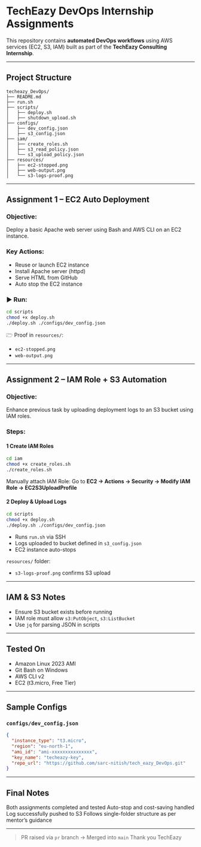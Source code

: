 #  TechEazy DevOps Internship Assignments

This repository contains **automated DevOps workflows** using AWS services (EC2, S3, IAM) built as part of the **TechEazy Consulting Internship**.

---

##  Project Structure

```
techeazy_DevOps/
├── README.md
├── run.sh
├── scripts/
│   ├── deploy.sh
│   ├── shutdown_upload.sh
├── configs/
│   ├── dev_config.json
│   ├── s3_config.json
├── iam/
│   ├── create_roles.sh
│   ├── s3_read_policy.json
│   └── s3_upload_policy.json
├── resources/
│   ├── ec2-stopped.png
│   ├── web-output.png
│   └── s3-logs-proof.png
```

---

##  Assignment 1 – EC2 Auto Deployment

###  Objective:

Deploy a basic Apache web server using Bash and AWS CLI on an EC2 instance.

###  Key Actions:

* Reuse or launch EC2 instance
* Install Apache server (httpd)
* Serve HTML from GitHub
* Auto stop the EC2 instance

### ▶ Run:

```bash
cd scripts
chmod +x deploy.sh
./deploy.sh ./configs/dev_config.json
```

🗁 Proof in `resources/`:

* `ec2-stopped.png`
* `web-output.png`

---

##  Assignment 2 – IAM Role + S3 Automation

###  Objective:

Enhance previous task by uploading deployment logs to an S3 bucket using IAM roles.

###  Steps:

#### 1️ Create IAM Roles

```bash
cd iam
chmod +x create_roles.sh
./create_roles.sh
```

Manually attach IAM Role:
Go to **EC2 → Actions → Security → Modify IAM Role → EC2S3UploadProfile**

#### 2️ Deploy & Upload Logs

```bash
cd scripts
chmod +x deploy.sh
./deploy.sh ./configs/dev_config.json
```

* Runs `run.sh` via SSH
* Logs uploaded to bucket defined in `s3_config.json`
* EC2 instance auto-stops

 `resources/` folder:

* `s3-logs-proof.png` confirms S3 upload

---

##  IAM & S3 Notes

* Ensure S3 bucket exists before running
* IAM role must allow `s3:PutObject`, `s3:ListBucket`
* Use `jq` for parsing JSON in scripts

---

##  Tested On

* Amazon Linux 2023 AMI
* Git Bash on Windows
* AWS CLI v2
* EC2 (t3.micro, Free Tier)

---

##  Sample Configs

### `configs/dev_config.json`

```json
{
  "instance_type": "t3.micro",
  "region": "eu-north-1",
  "ami_id": "ami-xxxxxxxxxxxxxxx",
  "key_name": "techeazy-key",
  "repo_url": "https://github.com/sarc-nitish/tech_eazy_DevOps.git"
}
```

---

##  Final Notes

 Both assignments completed and tested
 Auto-stop and cost-saving handled
 Log successfully pushed to S3
 Follows single-folder structure as per mentor’s guidance

---

> PR raised via `pr` branch → Merged into `main`
> Thank you TechEazy 

